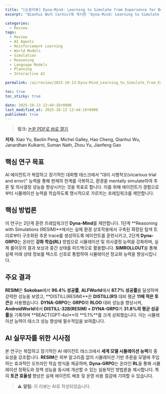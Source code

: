 ```yaml
---
title: "[논문리뷰] Dyna-Mind: Learning to Simulate from Experience for Better AI Agents"
excerpt: "Qianhui Wu이 [arXiv]에 게시한 'Dyna-Mind: Learning to Simulate from Experience for Better AI Agents' 논문에 대한 자세한 리뷰입니다."

categories:
  - Review
tags:
  - Review
  - AI Agents
  - Reinforcement Learning
  - World Models
  - Simulation
  - Reasoning
  - Language Models
  - Planning
  - Interactive AI

permalink: /ai/review/2025-10-13-Dyna-Mind_Learning_to_Simulate_from_Experience_for_Better_AI_Agents/

toc: true
toc_sticky: true

date: 2025-10-13 13:44:18+0900
last_modified_at: 2025-10-13 13:44:18+0900
published: true
---
```

> **링크:** [논문 PDF로 바로 열기](https://arxiv.org/abs/2510.09577)

**저자:** Xiao Yu, Baolin Peng, Michel Galley, Hao Cheng, Qianhui Wu, Janardhan Kulkarni, Suman Nath, Zhou Yu, Jianfeng Gao



## 핵심 연구 목표
AI 에이전트가 복잡하고 장기적인 대화형 태스크에서 "대리 시행착오(vicarious trial and error)" 능력을 통해 현재의 한계를 극복하고, 환경을 mentally simulate하여 추론 및 의사결정 성능을 향상시키는 것을 목표로 합니다. 이를 위해 에이전트가 경험으로부터 시뮬레이션 능력을 학습하도록 명시적으로 가르치는 프레임워크를 제안합니다.

## 핵심 방법론
이 연구는 2단계 훈련 프레임워크인 **Dyna-Mind**를 제안합니다. 1단계 **Reasoning with Simulations (RESIM)**에서는 실제 환경 상호작용에서 구축된 확장된 탐색 트리로부터 구조화된 추론 trace를 생성하도록 에이전트를 훈련시키고, 2단계 **Dyna-GRPO**는 온라인 **강화 학습(RL)** 방법으로 시뮬레이션 및 의사결정 능력을 강화하며, 실제 롤아웃의 결과 보상과 중간 상태를 피드백으로 활용합니다. **SIMROLLOUT**을 통해 실제 미래 상태 정보를 텍스트 신호로 통합하여 시뮬레이션 정교화 능력을 향상시킵니다.

## 주요 결과
**RESIM**은 **Sokoban**에서 **96.4% 성공률**, **ALFWorld**에서 **87.7% 성공률**을 달성하며 강력한 성능을 보였고, **DISTILL(RESIM)**은 **DISTILL(R1)** 대비 평균 **11배 적은 토큰**을 사용했습니다. **DYNA-GRPO**는 **GRPO**와 **RLOO** 대비 성능을 향상시켜, **AndroidWorld**에서 **DISTILL-32B(RESIM) + DYNA-GRPO**가 **31.8%의 평균 성공률**을 기록하며 **REACT(GPT-4o)**의 **5.1%**를 크게 상회했습니다. 이는 시뮬레이션 능력이 태스크 성능 향상에 필수적임을 보여줍니다.

## AI 실무자를 위한 시사점
본 연구는 복잡하고 장기적인 AI 에이전트 태스크에서 **세계 모델 시뮬레이션 능력**의 중요성을 강조합니다. **RESIM**은 외부 알고리즘 없이 시뮬레이션 기반 추론을 모델에 주입하는 효과적인 오프라인 학습 방식을 제공하며, **Dyna-GRPO**는 온라인 **RL**을 통해 시뮬레이션 정확도와 정책 성능을 동시에 개선할 수 있는 실용적인 방법론을 제시합니다. 특히 **토큰 효율성** 향상은 실제 에이전트 배포 및 운영 비용 절감에 기여할 수 있습니다.

> ⚠️ **알림:** 이 리뷰는 AI로 작성되었습니다.